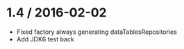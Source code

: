 
1.4 / 2016-02-02
==================

  * Fixed factory always generating dataTablesRepositories
  * Add JDK6 test back
